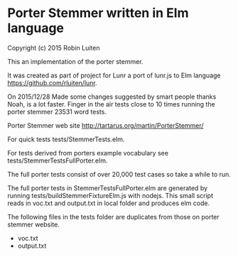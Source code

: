 # Porter Stemmer written in Elm language

Copyright (c) 2015 Robin Luiten

This an implementation of the porter stemmer.

It was created as part of project for Lunr a port of lunr.js to Elm language https://github.com/rluiten/lunr.

On 2015/12/28 Made some changes suggested by smart people thanks Noah, is a lot faster.
Finger in the air tests close to 10 times running the porter stemmer 23531 word tests.

Porter Stemmer web site http://tartarus.org/martin/PorterStemmer/

For quick tests tests/StemmerTests.elm.

For tests derived from porters example vocabulary see tests/StemmerTestsFullPorter.elm.

The full porter tests consist of over 20,000 test cases so take a while to run.

The full porter tests in StemmerTestsFullPorter.elm are generated by running tests/buildStemmerFixtureElm.js with nodejs.
This small script reads in voc.txt and output.txt in local folder and produces elm code.

The following files in the tests folder are duplicates from those on porter stemmer website.

* voc.txt
* output.txt
